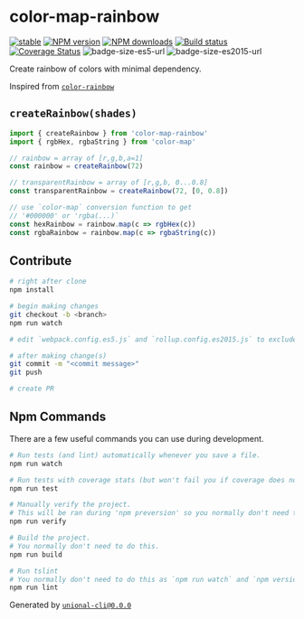 # color-map-rainbow

[![stable][stable-image]][stable-url]
[![NPM version][npm-image]][npm-url]
[![NPM downloads][downloads-image]][downloads-url]
[![Build status][travis-image]][travis-url]
[![Coverage Status][coveralls-image]][coveralls-url]
![badge-size-es5-url]
![badge-size-es2015-url]

Create rainbow of colors with minimal dependency.

Inspired from [`color-rainbow`](https://github.com/grant/color-rainbow)

## `createRainbow(shades)`

```ts
import { createRainbow } from 'color-map-rainbow'
import { rgbHex, rgbaString } from 'color-map'

// rainbow = array of [r,g,b,a=1]
const rainbow = createRainbow(72)

// transparentRainbow = array of [r,g,b, 0...0.8]
const transparentRainbow = createRainbow(72, [0, 0.8])

// use `color-map` conversion function to get
// '#000000' or 'rgba(...)`
const hexRainbow = rainbow.map(c => rgbHex(c))
const rgbaRainbow = rainbow.map(c => rgbaString(c))
```

## Contribute

```sh
# right after clone
npm install

# begin making changes
git checkout -b <branch>
npm run watch

# edit `webpack.config.es5.js` and `rollup.config.es2015.js` to exclude dependencies for the bundle if needed

# after making change(s)
git commit -m "<commit message>"
git push

# create PR
```

## Npm Commands

There are a few useful commands you can use during development.

```sh
# Run tests (and lint) automatically whenever you save a file.
npm run watch

# Run tests with coverage stats (but won't fail you if coverage does not meet criteria)
npm run test

# Manually verify the project.
# This will be ran during 'npm preversion' so you normally don't need to run this yourself.
npm run verify

# Build the project.
# You normally don't need to do this.
npm run build

# Run tslint
# You normally don't need to do this as `npm run watch` and `npm version` will automatically run lint for you.
npm run lint
```

Generated by [`unional-cli@0.0.0`](https://github.com/unional/unional-cli)

[stable-image]: http://badges.github.io/stability-badges/dist/stable.svg
[stable-url]: http://github.com/badges/stability-badges
[npm-image]: https://img.shields.io/npm/v/color-map-rainbow.svg?style=flat
[npm-url]: https://npmjs.org/package/color-map-rainbow
[downloads-image]: https://img.shields.io/npm/dm/color-map-rainbow.svg?style=flat
[downloads-url]: https://npmjs.org/package/color-map-rainbow
[travis-image]: https://img.shields.io/travis/unional/color-map-rainbow.svg?style=flat
[travis-url]: https://travis-ci.org/unional/color-map-rainbow
[coveralls-image]: https://coveralls.io/repos/github/unional/color-map-rainbow/badge.svg
[coveralls-url]: https://coveralls.io/github/unional/color-map-rainbow
[badge-size-es5-url]: http://img.badgesize.io/unional/color-map-rainbow/master/dist/color-map-rainbow.es5.js.svg?label=es5_size
[badge-size-es2015-url]: http://img.badgesize.io/unional/color-map-rainbow/master/dist/color-map-rainbow.es2015.js.svg?label=es2015_size
